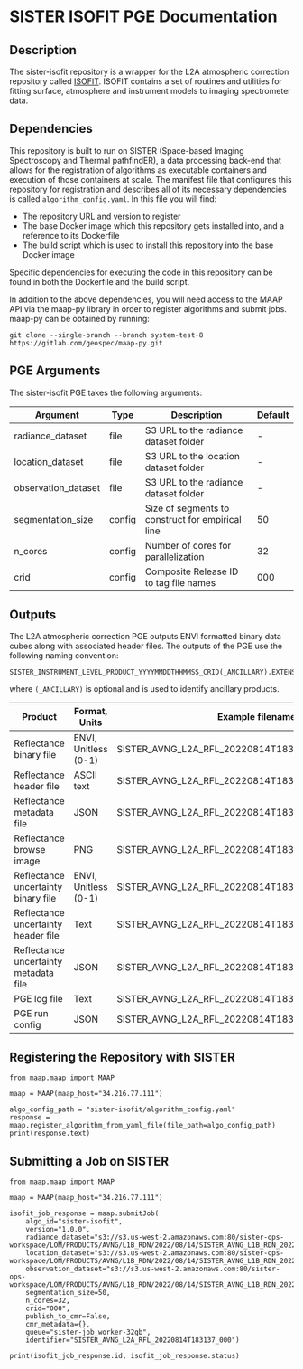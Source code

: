 # SISTER ISOFIT PGE Documentation

## Description

The sister-isofit repository is a wrapper for the L2A atmospheric correction repository called 
[ISOFIT](https://github.com/isofit/isofit).  ISOFIT contains a set of routines and utilities for fitting surface, 
atmosphere and instrument models to imaging spectrometer data.

## Dependencies

This repository is built to run on SISTER (Space-based Imaging Spectroscopy and Thermal pathfindER), a data 
processing back-end that allows for the registration of algorithms as executable containers and execution of those 
containers at scale.  The manifest file that configures this repository for registration and describes all of its 
necessary dependencies is called `algorithm_config.yaml`.  In this file you will find:

* The repository URL and version to register
* The base Docker image which this repository gets installed into, and a reference to its Dockerfile
* The build script which is used to install this repository into the base Docker image

Specific dependencies for executing the code in this repository can be found in both the Dockerfile and the build 
script.

In addition to the above dependencies, you will need access to the MAAP API via the maap-py library in order to 
register algorithms and submit jobs.  maap-py can be obtained by running:

    git clone --single-branch --branch system-test-8 https://gitlab.com/geospec/maap-py.git

## PGE Arguments

The sister-isofit PGE takes the following arguments:


| Argument            | Type   | Description                                      | Default |
|---------------------|--------|--------------------------------------------------|---------|
| radiance_dataset    | file   | S3 URL to the radiance dataset folder            | -       |
| location_dataset    | file   | S3 URL to the location dataset folder            | -       |
| observation_dataset | file   | S3 URL to the radiance dataset folder            | -       |
| segmentation_size   | config | Size of segments to construct for empirical line | 50      |
| n_cores             | config | Number of cores for parallelization              | 32      |
| crid                | config | Composite Release ID to tag file names           | 000     |

## Outputs

The L2A atmospheric correction PGE outputs ENVI formatted binary data cubes along with associated header files. The 
outputs of the PGE use the following naming convention:

    SISTER_INSTRUMENT_LEVEL_PRODUCT_YYYYMMDDTHHMMSS_CRID(_ANCILLARY).EXTENSION

where `(_ANCILLARY)` is optional and is used to identify ancillary products.

| Product                                    | Format, Units        | Example filename                                       |
|--------------------------------------------|----------------------|--------------------------------------------------------|
| Reflectance binary file                    | ENVI, Unitless (0-1) | SISTER_AVNG_L2A_RFL_20220814T183137_000.bin            |
| Reflectance header file                    | ASCII text           | SISTER_AVNG_L2A_RFL_20220814T183137_000.hdr            |
| Reflectance metadata file                  | JSON                 | SISTER_AVNG_L2A_RFL_20220814T183137_000.met.json       |
| Reflectance browse image                   | PNG                  | SISTER_AVNG_L2A_RFL_20220814T183137_000.png            |
| Reflectance uncertainty binary file        | ENVI, Unitless (0-1) | SISTER_AVNG_L2A_RFL_20220814T183137_000_UNC.bin        |
| Reflectance uncertainty header file        | Text                 | SISTER_AVNG_L2A_RFL_20220814T183137_000_UNC.hdr        |
| Reflectance uncertainty metadata file      | JSON                 | SISTER_AVNG_L2A_RFL_20220814T183137_000_UNC.met.json   |
| PGE log file                               | Text                 | SISTER_AVNG_L2A_RFL_20220814T183137_000.log            |
| PGE run config                             | JSON                 | SISTER_AVNG_L2A_RFL_20220814T183137_000.runconfig.json |

## Registering the Repository with SISTER

    from maap.maap import MAAP
    
    maap = MAAP(maap_host="34.216.77.111")
    
    algo_config_path = "sister-isofit/algorithm_config.yaml"
    response = maap.register_algorithm_from_yaml_file(file_path=algo_config_path)
    print(response.text)

## Submitting a Job on SISTER

    from maap.maap import MAAP
    
    maap = MAAP(maap_host="34.216.77.111")
    
    isofit_job_response = maap.submitJob(
        algo_id="sister-isofit",
        version="1.0.0",
        radiance_dataset="s3://s3.us-west-2.amazonaws.com:80/sister-ops-workspace/LOM/PRODUCTS/AVNG/L1B_RDN/2022/08/14/SISTER_AVNG_L1B_RDN_20220814T183137_000",
        location_dataset="s3://s3.us-west-2.amazonaws.com:80/sister-ops-workspace/LOM/PRODUCTS/AVNG/L1B_RDN/2022/08/14/SISTER_AVNG_L1B_RDN_20220814T183137_000_LOC",
        observation_dataset="s3://s3.us-west-2.amazonaws.com:80/sister-ops-workspace/LOM/PRODUCTS/AVNG/L1B_RDN/2022/08/14/SISTER_AVNG_L1B_RDN_20220814T183137_000_OBS",
        segmentation_size=50,
        n_cores=32,
        crid="000",
        publish_to_cmr=False,
        cmr_metadata={},
        queue="sister-job_worker-32gb",
        identifier="SISTER_AVNG_L2A_RFL_20220814T183137_000")
    
    print(isofit_job_response.id, isofit_job_response.status)
